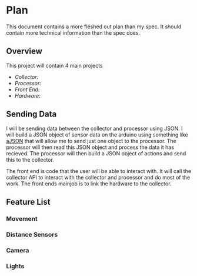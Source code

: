 # Plan
This document contains a more fleshed out plan than my spec. It should contain more technical information than the spec does.

## Overview
This project will contain 4 main projects
- _Collector:_
- _Processor:_
- _Front End:_
- _Hardware:_

## Sending Data
I will be sending data between the collector and processor using JSON. I will build a JSON object of sensor data on the arduino using something like [aJSON](https://github.com/interactive-matter/ajson) that will allow me to send just one object to the processor. The processor will then read this JSON object and process the data it has recieved. The processor will then build a JSON object of actions and send this to the collector. 

The front end is code that the user will be able to interact with. It will call the collector API to interact with the collector and processor and do most of the work. The front ends mainjob is to link the hardware to the collector.

## Feature List

### Movement 
### Distance Sensors
### Camera
### Lights



